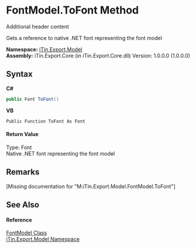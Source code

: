 # FontModel.ToFont Method 
Additional header content 

Gets a reference to native .NET font representing the font model

**Namespace:**&nbsp;<a href="N_iTin_Export_Model">iTin.Export.Model</a><br />**Assembly:**&nbsp;iTin.Export.Core (in iTin.Export.Core.dll) Version: 1.0.0.0 (1.0.0.0)

## Syntax

**C#**<br />
``` C#
public Font ToFont()
```

**VB**<br />
``` VB
Public Function ToFont As Font
```


#### Return Value
Type: Font<br />Native .NET font representing the font model

## Remarks
\[Missing <remarks> documentation for "M:iTin.Export.Model.FontModel.ToFont"\]

## See Also


#### Reference
<a href="T_iTin_Export_Model_FontModel">FontModel Class</a><br /><a href="N_iTin_Export_Model">iTin.Export.Model Namespace</a><br />